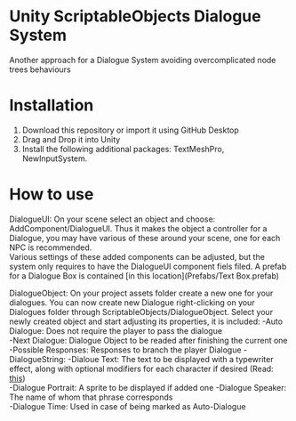# Unity ScriptableObjects Dialogue System
 Another approach for a Dialogue System avoiding overcomplicated node trees behaviours 

# Installation
1. Download this repository or import it using GitHub Desktop
2. Drag and Drop it into Unity
3. Install the following additional packages: TextMeshPro, NewInputSystem.

# How to use

DialogueUI:
	On your scene select an object and choose: AddComponent/DialogueUI.
	Thus it makes the object a controller for a Dialogue, you may have various of these around your scene, one for each NPC is recommended.   
	Various settings of these added components can be adjusted, but the system only requires to have
	the DialogueUI component fiels filed. A prefab for a Dialogue Box is contained [in this location](Prefabs/Text Box.prefab)

DialogueObject:
	On your project assets folder create a new one for your dialogues.
	You can now create new Dialogue right-clicking on your Dialogues folder through ScriptableObjects/DialogueObject. 
	Select your newly created object and start adjusting its properties, it is included: 
	-Auto Dialogue: Does not require the player to pass the dialogue  
	-Next Dialogue: Dialogue Object to be readed after finishing the current one  
	-Possible Responses: Responses to branch the player Dialogue
  	-DialogueString:
		-Dialoue Text: 	The text to be displayed with a typewriter effect, along with optional modifiers for each character 
               			if desired (Read: [this](/Demo/DialogueTags.txt))               
		-Dialogue Portrait: A sprite to be displayed if added one 
		-Dialogue Speaker: The name of whom that phrase corresponds  
		-Dialogue Time: Used in case of being marked as Auto-Dialogue
